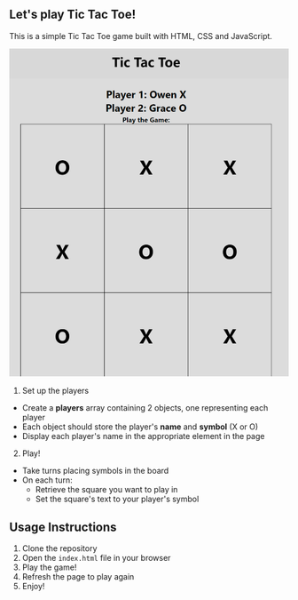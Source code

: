 ## Let's play Tic Tac Toe!

This is a simple Tic Tac Toe game built with HTML, CSS and JavaScript.

![Tic Tac Toe](./assets/Game%20Board.png)

1. Set up the players

- Create a **players** array containing 2 objects, one representing each player
- Each object should store the player's **name** and **symbol** (X or O)
- Display each player's name in the appropriate element in the page

2. Play!

- Take turns placing symbols in the board
- On each turn:
  - Retrieve the square you want to play in
  - Set the square's text to your player's symbol

## Usage Instructions

1. Clone the repository
2. Open the `index.html` file in your browser
3. Play the game!
4. Refresh the page to play again
5. Enjoy!
